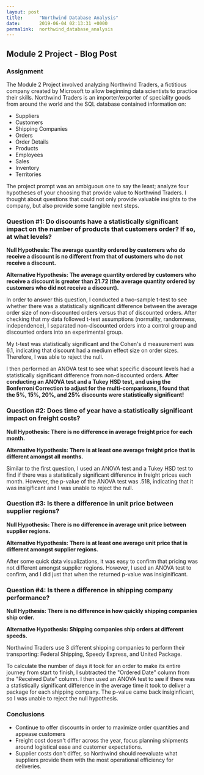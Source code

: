 ```yaml
---
layout: post
title:      "Northwind Database Analysis"
date:       2019-06-04 02:13:31 +0000
permalink:  northwind_database_analysis
---
```


## Module 2 Project - Blog Post

### Assignment

The Module 2 Project involved analyzing Northwind Traders, a fictitious company created by Microsoft to allow beginning data scientists to practice their skills. Northwind Traders is an importer/exporter of speciality goods from around the world and the SQL database contained information on:

* Suppliers
* Customers
* Shipping Companies
* Orders 
* Order Details 
* Products 
* Employees 
* Sales 
* Inventory
* Territories 

The project prompt was an ambiguous one to say the least; analyze four hypotheses of your choosing that provide value to Northwind Traders. I thought about questions that could not only provide valuable insights to the company, but also provide some tangible next steps. 

### Question #1: Do discounts have a statistically significant impact on the number of products that customers order? If so, at what levels? 

**Null Hypothesis: The average quantity ordered by customers who do receive a discount is no different from that of customers who do not receive a discount.**

**Alternative Hypothesis: The average quantity ordered by customers who receive a discount is greater than 21.72 (the average quantity ordered by customers who did not receive a discount).**

In order to answer this question, I conducted a two-sample t-test to see whether there was a statistically significant difference between the average order size of non-discounted orders versus that of discounted orders. After checking that my data followed t-test assumptions (normality, randomness, independence), I separated non-discounted orders into a control group and discounted orders into an experimental group. 

My t-test was statistically significant and the Cohen's d measurement was 6.1, indicating that discount had a medium effect size on order sizes. Therefore, I was able to reject the null.

I then performed an ANOVA test to see what specific discount levels had a statistically significant difference from non-discounted orders. **After conducting an ANOVA test and a Tukey HSD test, and using the Bonferroni Correction to adjust for the multi-comparisons, I found that the 5%, 15%, 20%, and 25% discounts were statistically significant!**

### Question #2: Does time of year have a statistically significant impact on freight costs?

**Null Hypothesis: There is no difference in average freight price for each month.**

**Alternative Hypothesis: There is at least one average freight price that is different amongst all months.**

Similar to the first question, I used an ANOVA test and a Tukey HSD test to find if there was a statistically significant difference in freight prices each month. However, the p-value of the ANOVA test was .518, indicating that it was insigificant and I was unable to reject the null.

### Question #3: Is there a difference in unit price between supplier regions?

**Null Hypothesis: There is no difference in average unit price between supplier regions.**

**Alternative Hypothesis: There is at least one average unit price that is different amongst supplier regions.**

After some quick data visualizations, it was easy to confirm that pricing was not different amongst supplier regions. However, I used an ANOVA test to confirm, and I did just that when the returned p-value was insiginificant. 

### Question #4: Is there a difference in shipping company performance?

**Null Hypthesis: There is no difference in how quickly shipping companies ship order.**

**Alternative Hypothesis: Shipping companies ship orders at different speeds.**

Northwind Traders use 3 different shipping companies to perform their transporting: Federal Shipping, Speedy Express, and United Package. 

To calculate the number of days it took for an order to make its entire journey from start to finish, I subtracted the "Ordered Date" column from the "Received Date" column. I then used an ANOVA test to see if there was a statistically significant difference in the average time it took to deliver a package for each shipping company. The p-value came back insiginficant, so I was unable to reject the null hypothesis. 


### Conclusions 

* Continue to offer discounts in order to maximize order quantities and appease customers
* Freight cost doesn't differ across the year, focus planning shipments around logistical ease and customer expectations.
* Supplier costs don't differ, so Northwind should reevaluate what suppliers provide them with the most operational efficiency for deliveries. 




